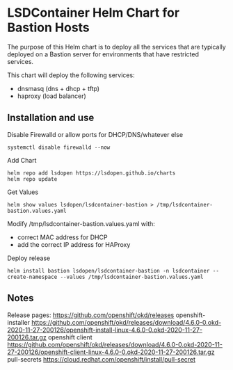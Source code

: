 # LSDContainer Helm Chart for Bastion Hosts

The purpose of this Helm chart is to deploy all the services that are typically deployed on a Bastion server for environments that have restricted services.

This chart will deploy the following services:

- dnsmasq (dns + dhcp + tftp)
- haproxy (load balancer)

## Installation and use

Disable Firewalld or allow ports for DHCP/DNS/whatever else
```
systemctl disable firewalld --now
```

Add Chart
```
helm repo add lsdopen https://lsdopen.github.io/charts
helm repo update
```

Get Values
```
helm show values lsdopen/lsdcontainer-bastion > /tmp/lsdcontainer-bastion.values.yaml
```

Modify /tmp/lsdcontainer-bastion.values.yaml with:
- correct MAC address for DHCP
- add the correct IP address for HAProxy

Deploy release
```
helm install bastion lsdopen/lsdcontainer-bastion -n lsdcontainer --create-namespace --values /tmp/lsdcontainer-bastion.values.yaml
```

## Notes
Release pages:      https://github.com/openshift/okd/releases
openshift-installer https://github.com/openshift/okd/releases/download/4.6.0-0.okd-2020-11-27-200126/openshift-install-linux-4.6.0-0.okd-2020-11-27-200126.tar.gz
openshift client    https://github.com/openshift/okd/releases/download/4.6.0-0.okd-2020-11-27-200126/openshift-client-linux-4.6.0-0.okd-2020-11-27-200126.tar.gz
pull-secrets        https://cloud.redhat.com/openshift/install/pull-secret